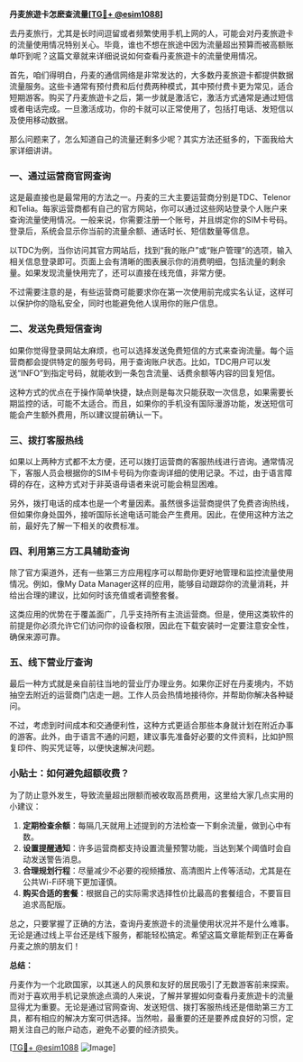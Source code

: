 **丹麦旅遊卡怎麽查流量[[TG💪+ @esim1088](https://t.me/s/esim1088)]**

去丹麦旅行，尤其是长时间逗留或者频繁使用手机上网的人，可能会对丹麦旅遊卡的流量使用情况特别关心。毕竟，谁也不想在旅途中因为流量超出预算而被高额账单吓到呢？这篇文章就来详细说说如何查看丹麦旅遊卡的流量使用情况。

首先，咱们得明白，丹麦的通信网络是非常发达的，大多数丹麦旅遊卡都提供数据流量服务。这些卡通常有预付费和后付费两种模式，其中预付费卡更为常见，适合短期游客。购买了丹麦旅遊卡之后，第一步就是激活它，激活方式通常是通过短信或者电话完成。一旦激活成功，你的卡就可以正常使用了，包括打电话、发短信以及使用移动数据。

那么问题来了，怎么知道自己的流量还剩多少呢？其实方法还挺多的，下面我给大家详细讲讲。

### **一、通过运营商官网查询**

这是最直接也是最常用的方法之一。丹麦的三大主要运营商分别是TDC、Telenor和Telia。每家运营商都有自己的官方网站，你可以通过这些网站登录个人账户来查询流量使用情况。一般来说，你需要注册一个账号，并且绑定你的SIM卡号码。登录后，系统会显示你当前的流量余额、通话时长、短信数量等信息。

以TDC为例，当你访问其官方网站后，找到“我的账户”或“账户管理”的选项，输入相关信息登录即可。页面上会有清晰的图表展示你的消费明细，包括流量的剩余量。如果发现流量快用完了，还可以直接在线充值，非常方便。

不过需要注意的是，有些运营商可能要求你在第一次使用前完成实名认证，这样可以保护你的隐私安全，同时也能避免他人误用你的账户信息。

### **二、发送免费短信查询**

如果你觉得登录网站太麻烦，也可以选择发送免费短信的方式来查询流量。每个运营商都会提供特定的服务号码，用于查询账户状态。比如，TDC用户可以发送“INFO”到指定号码，就能收到一条包含流量、话费余额等内容的回复短信。

这种方式的优点在于操作简单快捷，缺点则是每次只能获取一次信息，如果需要长期监控的话，可能不太适合。而且，如果你的手机没有国际漫游功能，发送短信可能会产生额外费用，所以建议提前确认一下。

### **三、拨打客服热线**

如果以上两种方式都不太方便，还可以拨打运营商的客服热线进行咨询。通常情况下，客服人员会根据你的SIM卡号码为你查询详细的使用记录。不过，由于语言障碍的存在，这种方式对于非英语母语者来说可能会稍显困难。

另外，拨打电话的成本也是一个考量因素。虽然很多运营商提供了免费咨询热线，但如果你身处国外，接听国际长途电话可能会产生费用。因此，在使用这种方法之前，最好先了解一下相关的收费标准。

### **四、利用第三方工具辅助查询**

除了官方渠道外，还有一些第三方应用程序可以帮助你更好地管理和监控流量使用情况。例如，像My Data Manager这样的应用，能够自动跟踪你的流量消耗，并给出合理的建议，比如何时该充值或者调整套餐。

这类应用的优势在于覆盖面广，几乎支持所有主流运营商。但是，使用这类软件的前提是你必须允许它们访问你的设备权限，因此在下载安装时一定要注意安全性，确保来源可靠。

### **五、线下营业厅查询**

最后一种方式就是亲自前往当地的营业厅办理业务。如果你正好在丹麦境内，不妨抽空去附近的运营商门店走一趟。工作人员会热情地接待你，并帮助你解决各种疑问。

不过，考虑到时间成本和交通便利性，这种方式更适合那些本身就计划在附近办事的游客。此外，由于语言不通的问题，建议事先准备好必要的文件资料，比如护照复印件、购买凭证等，以便快速解决问题。

### **小贴士：如何避免超额收费？**

为了防止意外发生，导致流量超出限额而被收取高昂费用，这里给大家几点实用的小建议：

1. **定期检查余额**：每隔几天就用上述提到的方法检查一下剩余流量，做到心中有数。
2. **设置提醒通知**：许多运营商都支持设置流量预警功能，当达到某个阈值时会自动发送警告消息。
3. **合理规划行程**：尽量减少不必要的视频播放、高清图片上传等活动，尤其是在公共Wi-Fi环境下更加谨慎。
4. **购买合适的套餐**：根据自己的实际需求选择性价比最高的套餐组合，不要盲目追求高配版。

总之，只要掌握了正确的方法，查询丹麦旅遊卡的流量使用状况并不是什么难事。无论是通过线上平台还是线下服务，都能轻松搞定。希望这篇文章能帮到正在筹备丹麦之旅的朋友们！

**总结：**

丹麦作为一个北欧国家，以其迷人的风景和友好的居民吸引了无数游客前来探索。而对于喜欢用手机记录旅途点滴的人来说，了解并掌握如何查看丹麦旅遊卡的流量显得尤为重要。无论是通过官网查询、发送短信、拨打客服热线还是借助第三方工具，都有相应的解决方案可供选择。当然啦，最重要的还是要养成良好的习惯，定期关注自己的账户动态，避免不必要的经济损失。

[[TG💪+ @esim1088](https://t.me/s/esim1088) ![Image](https://i.postimg.cc/4NQfJmqS/Snipaste-2025-05-13-00-14-12.png)]